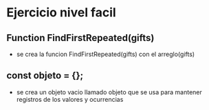 # Ejercicio nivel facil

## Function FindFirstRepeated(gifts)
* se crea la funcion FindFirstRepeated(gifts) con el arreglo(gifts)
## const objeto = {};
* se crea un objeto vacio llamado objeto que se usa para mantener registros de los valores y ocurrencias
